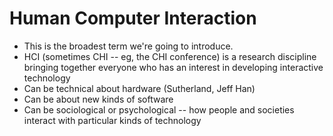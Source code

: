 # Human Computer Interaction

- This is the broadest term we're going to introduce. 
- HCI (sometimes CHI -- eg, the CHI conference) is a research discipline bringing together everyone who has an interest in developing interactive technology
- Can be technical about hardware (Sutherland, Jeff Han)
- Can be about new kinds of software
- Can be sociological or psychological -- how people and societies interact with particular kinds of technology
